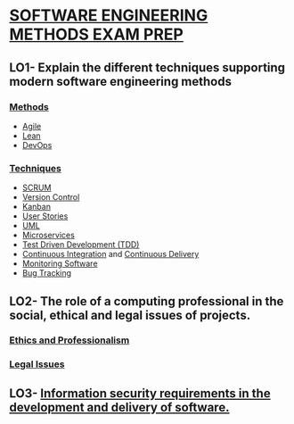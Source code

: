 # <ins> SOFTWARE ENGINEERING METHODS EXAM PREP </ins>

## LO1- Explain the different techniques supporting modern software engineering methods

### <ins> Methods </ins>

- [Agile](https://github.com/Kevin-Sim/SET08103/tree/master/lectures/lecture01)
- [Lean](https://github.com/Kevin-Sim/SET08103/tree/master/lectures/lecture04)
- [DevOps](https://github.com/Kevin-Sim/SET08103/tree/master/lectures/lecture06)

### <ins> Techniques </ins>

- [SCRUM](https://github.com/Kevin-Sim/SET08103/tree/master/lectures/lecture02)
- [Version Control](https://github.com/Kevin-Sim/SET08103/tree/master/lectures/lecture03)
- [Kanban](https://github.com/Kevin-Sim/SET08103/tree/master/lectures/lecture08)
- [User Stories](https://github.com/Kevin-Sim/SET08103/tree/master/lectures/lecture10)
- [UML](https://github.com/Kevin-Sim/SET08103/tree/master/lectures/lecture11)
- [Microservices]()
- [Test Driven Development (TDD)](https://github.com/Kevin-Sim/SET08103/tree/master/lectures/lecture14)
- [Continuous Integration](https://github.com/Kevin-Sim/SET08103/tree/master/lectures/lecture15) and [Continuous Delivery](https://github.com/Kevin-Sim/SET08103/tree/master/lectures/lecture16)
- [Monitoring Software](https://github.com/Kevin-Sim/SET08103/tree/master/lectures/lecture18)
- [Bug Tracking](https://github.com/Kevin-Sim/SET08103/tree/master/lectures/lecture19)


## LO2- The role of a computing professional in the social, ethical and legal issues of projects.

### [Ethics and Professionalism](https://github.com/Kevin-Sim/SET08103/tree/master/lectures/lecture21)

### [Legal Issues](https://github.com/Kevin-Sim/SET08103/tree/master/lectures/lecture22)





## LO3- [Information security requirements in the development and delivery of software.](https://github.com/Kevin-Sim/SET08103/tree/master/lectures/lecture23)



